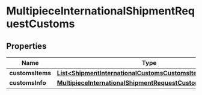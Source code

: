 

# MultipieceInternationalShipmentRequestCustoms


## Properties

| Name | Type | Description | Notes |
|------------ | ------------- | ------------- | -------------|
|**customsItems** | [**List&lt;ShipmentInternationalCustomsCustomsItemsInner&gt;**](ShipmentInternationalCustomsCustomsItemsInner.md) |  |  |
|**customsInfo** | [**MultipieceInternationalShipmentRequestCustomsCustomsInfo**](MultipieceInternationalShipmentRequestCustomsCustomsInfo.md) |  |  |



